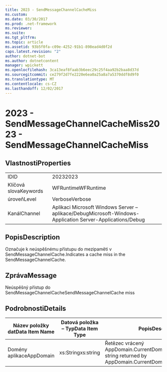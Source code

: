 ```yaml
---
title: 2023 - SendMessageChannelCacheMiss
ms.custom: 
ms.date: 03/30/2017
ms.prod: .net-framework
ms.reviewer: 
ms.suite: 
ms.tgt_pltfrm: 
ms.topic: article
ms.assetid: 93b5f0fa-c09e-4252-91b1-898ead4d0f2d
caps.latest.revision: "2"
author: dotnet-bot
ms.author: dotnetcontent
manager: wpickett
ms.openlocfilehash: 3ca13eaf8faab3b6eec29c25f4aa92b2baa8d37d
ms.sourcegitcommit: ce279f2d7fe2220e6ea0a25a8a7a5370ddf8d9f0
ms.translationtype: MT
ms.contentlocale: cs-CZ
ms.lasthandoff: 12/02/2017
---
```

# <a name="2023---sendmessagechannelcachemiss"></a><span data-ttu-id="cfe6f-102">2023 - SendMessageChannelCacheMiss</span><span class="sxs-lookup"><span data-stu-id="cfe6f-102">2023 - SendMessageChannelCacheMiss</span></span>
## <a name="properties"></a><span data-ttu-id="cfe6f-103">Vlastnosti</span><span class="sxs-lookup"><span data-stu-id="cfe6f-103">Properties</span></span>  
  
|||  
|-|-|  
|<span data-ttu-id="cfe6f-104">ID</span><span class="sxs-lookup"><span data-stu-id="cfe6f-104">ID</span></span>|<span data-ttu-id="cfe6f-105">2023</span><span class="sxs-lookup"><span data-stu-id="cfe6f-105">2023</span></span>|  
|<span data-ttu-id="cfe6f-106">Klíčová slova</span><span class="sxs-lookup"><span data-stu-id="cfe6f-106">Keywords</span></span>|<span data-ttu-id="cfe6f-107">WFRuntime</span><span class="sxs-lookup"><span data-stu-id="cfe6f-107">WFRuntime</span></span>|  
|<span data-ttu-id="cfe6f-108">úroveň</span><span class="sxs-lookup"><span data-stu-id="cfe6f-108">Level</span></span>|<span data-ttu-id="cfe6f-109">Verbose</span><span class="sxs-lookup"><span data-stu-id="cfe6f-109">Verbose</span></span>|  
|<span data-ttu-id="cfe6f-110">Kanál</span><span class="sxs-lookup"><span data-stu-id="cfe6f-110">Channel</span></span>|<span data-ttu-id="cfe6f-111">Aplikaci Microsoft Windows Server – aplikace/Debug</span><span class="sxs-lookup"><span data-stu-id="cfe6f-111">Microsoft-Windows-Application Server-Applications/Debug</span></span>|  
  
## <a name="description"></a><span data-ttu-id="cfe6f-112">Popis</span><span class="sxs-lookup"><span data-stu-id="cfe6f-112">Description</span></span>  
 <span data-ttu-id="cfe6f-113">Označuje k neúspěšnému přístupu do mezipaměti v SendMessageChannelCache.</span><span class="sxs-lookup"><span data-stu-id="cfe6f-113">Indicates a cache miss in the SendMessageChannelCache.</span></span>  
  
## <a name="message"></a><span data-ttu-id="cfe6f-114">Zpráva</span><span class="sxs-lookup"><span data-stu-id="cfe6f-114">Message</span></span>  
 <span data-ttu-id="cfe6f-115">Neúspěšný přístup do SendMessageChannelCache</span><span class="sxs-lookup"><span data-stu-id="cfe6f-115">SendMessageChannelCache miss</span></span>  
  
## <a name="details"></a><span data-ttu-id="cfe6f-116">Podrobnosti</span><span class="sxs-lookup"><span data-stu-id="cfe6f-116">Details</span></span>  
  
|<span data-ttu-id="cfe6f-117">Název položky dat</span><span class="sxs-lookup"><span data-stu-id="cfe6f-117">Data Item Name</span></span>|<span data-ttu-id="cfe6f-118">Datová položka – Typ</span><span class="sxs-lookup"><span data-stu-id="cfe6f-118">Data Item Type</span></span>|<span data-ttu-id="cfe6f-119">Popis</span><span class="sxs-lookup"><span data-stu-id="cfe6f-119">Description</span></span>|  
|--------------------|--------------------|-----------------|  
|<span data-ttu-id="cfe6f-120">Domény aplikace</span><span class="sxs-lookup"><span data-stu-id="cfe6f-120">AppDomain</span></span>|<span data-ttu-id="cfe6f-121">xs:String</span><span class="sxs-lookup"><span data-stu-id="cfe6f-121">xs:string</span></span>|<span data-ttu-id="cfe6f-122">Řetězec vrácený AppDomain.CurrentDomain.FriendlyName.</span><span class="sxs-lookup"><span data-stu-id="cfe6f-122">The string returned by AppDomain.CurrentDomain.FriendlyName.</span></span>|

